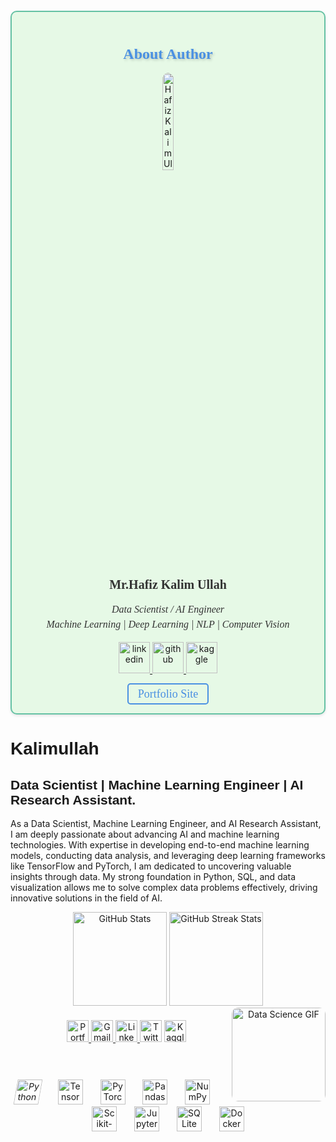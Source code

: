 <div style="background-color:#E6F9E6; padding: 20px; border-radius: 10px; box-shadow: 0 2px 4px 0 rgba(0, 0, 0, 0.1); border:2px solid #66C2A5; margin-top: 20px;">
    <h1 style="font-size:24px; font-family:Georgia, serif; color:#4A90E2; text-align: center; text-shadow: 2px 2px 4px rgba(0, 0, 0, 0.2);">
        About Author
    </h1>
    <div style="text-align:center;">
        <a href="https://www.sak.kesug.com">
            <img src="https://media.licdn.com/dms/image/v2/D4E03AQEa6oE6JdFbTQ/profile-displayphoto-shrink_200_200/profile-displayphoto-shrink_200_200/0/1729333367804?e=1741219200&v=beta&t=gCWp1Yr18TkOP3af6-g-2vsRVJgvkvzbnnusC-YDqUc" style="width: 20%; border-radius: 50%;" alt=" Hafiz Kalim Ullah">
        </a>
    </div>
    <h2 style="font-size:20px; font-family:Georgia, serif; color:#333; text-align:center;">Mr.Hafiz Kalim Ullah</h2>
    <p style="font-size:16px; font-family:Georgia, serif; line-height: 1.5em; text-align:center; color:#333;">
        <em>Data Scientist / AI Engineer</em><br>
        <em>Machine Learning | Deep Learning | NLP | Computer Vision</em>
    </p>
    <div style="text-align:center; margin-top: 10px;">
        <a href="https://www.linkedin.com/in/hafizkalimullah/">
            <img width="50" height="50" src="https://img.icons8.com/color/48/linkedin.png" alt="linkedin">
        </a>
        <a href="https://github.com/Kalimullah49">
            <img width="50" height="50" src="https://img.icons8.com/ios-glyphs/50/github.png" alt="github">
        </a>
        <a href="https://www.kaggle.com/hafizkalimullah">
            <img width="50" height="50" src="https://img.icons8.com/clouds/100/kaggle.png" alt="kaggle">
        </a>
    </div>
    <div style="text-align:center; margin-top: 20px;">
        <a href="https://ww.hku.kesug.com" style="font-size:18px; font-family:Georgia, serif; color:#4A90E2; text-decoration:none; border:2px solid #4A90E2; padding: 5px 15px; border-radius: 5px;">
            Portfolio Site
        </a>
    </div>
</div>
<head>
  <link href="https://fonts.googleapis.com/css2?family=Lobster&display=swap" rel="stylesheet">
</head>

<h1 align="left" style="font-family: Arial, sans-serif;">Kalimullah</h1>

<h2 align="left" style="font-family: Arial, sans-serif;">Data Scientist | Machine Learning Engineer | AI Research Assistant.</h2>


<p align="left"> 
As a Data Scientist, Machine Learning Engineer, and AI Research Assistant, I am deeply passionate about advancing AI and machine learning technologies. With expertise in developing end-to-end machine learning models, conducting data analysis, and leveraging deep learning frameworks like TensorFlow and PyTorch, I am dedicated to uncovering valuable insights through data. My strong foundation in Python, SQL, and data visualization allows me to solve complex data problems effectively, driving innovative solutions in the field of AI. 
</p>

<div align="center"> 
  <img src="https://github-readme-stats.vercel.app/api?username=Kalimullah49&hide_title=false&hide_rank=false&show_icons=true&include_all_commits=true&count_private=true&disable_animations=false&theme=dracula&locale=en&hide_border=false" height="150" alt="GitHub Stats" /> 
  <img src="https://streak-stats.demolab.com?user=Kalimullah49&locale=en&mode=daily&theme=dracula&hide_border=false&border_radius=5" height="150" alt="GitHub Streak Stats" /> 
</div>


<div align="center"> 
  <img align="right" height="150" src="https://i.imgflip.com/65efzo.gif" alt="Data Science GIF" style="border-radius: 10px;" /> 
</div>

<div align="center" style="margin: 20px;"> 
  <a href="https://ww.hku.kesug.com" target="_blank"> 
    <img src="https://img.shields.io/static/v1?message=Portfolio&logo=web&label=&color=0A66C2&logoColor=white&labelColor=&style=plastic" height="35" alt="Portfolio logo" /> 
  </a> 

  <a href="mailto:hafizkalimullah49@gmail.com" target="_blank"> 
    <img src="https://img.shields.io/static/v1?message=Gmail&logo=gmail&label=&color=D14836&logoColor=white&labelColor=&style=plastic" height="35" alt="Gmail logo" /> 
  </a> 
  <a href="https://https://www.linkedin.com/in/hafizkalimullah/" target="_blank"> 
    <img src="https://img.shields.io/static/v1?message=LinkedIn&logo=linkedin&label=&color=0077B5&logoColor=white&labelColor=&style=plastic" height="35" alt="LinkedIn logo" /> 
  </a> 
  <!-- <a href="https://twitter.com/__shaheerali190" target="_blank">  -->
    <img src="https://img.shields.io/static/v1?message=Twitter&logo=twitter&label=&color=1DA1F2&logoColor=white&labelColor=&style=plastic" height="35" alt="Twitter logo" /> 
  </a> 
  <a href="https://www.kaggle.com/hafizkalimullah" target="_blank"> 
    <img src="https://img.shields.io/static/v1?message=Kaggle&logo=kaggle&label=&color=20BEFF&logoColor=white&labelColor=&style=plastic" height="35" alt="Kaggle logo" /> 
  </a> 
</div>

<br>

<div align="center" style="margin-top: 20px;"> 
  <img src="https://cdn.jsdelivr.net/gh/devicons/devicon/icons/python/python-original.svg" height="40" alt="Python logo" style="transform: skew(-10deg);" /> 
  <img width="20" /> 
  <img src="https://cdn.jsdelivr.net/gh/devicons/devicon/icons/tensorflow/tensorflow-original.svg" height="40" alt="TensorFlow logo" style="transform: skew(c0deg);" /> 
  <img width="20" /> 
  <img src="https://cdn.jsdelivr.net/gh/devicons/devicon/icons/pytorch/pytorch-original.svg" height="40" alt="PyTorch logo" style="transform: skew(0deg);" /> 
  <img width="20" /> 
  <img src="https://cdn.jsdelivr.net/gh/devicons/devicon/icons/pandas/pandas-original.svg" height="40" alt="Pandas logo" style="transform: skew(0deg);" /> 
  <img width="20" /> 
  <img src="https://cdn.jsdelivr.net/gh/devicons/devicon/icons/numpy/numpy-original.svg" height="40" alt="NumPy logo" style="transform: skew(0deg);" /> 
  <img width="20" /> 
  <img src="https://upload.wikimedia.org/wikipedia/commons/0/05/Scikit_learn_logo_small.svg" height="40" alt="Scikit-learn logo" style="transform: skew(0deg);" /> 
  <img width="20" /> 
  <img src="https://cdn.jsdelivr.net/gh/devicons/devicon/icons/jupyter/jupyter-original.svg" height="40" alt="Jupyter logo" style="transform: skew(0deg);" /> 
  <img width="20" /> 
  <img src="https://cdn.jsdelivr.net/gh/devicons/devicon/icons/sqlite/sqlite-original.svg" height="40" alt="SQLite logo" style="transform: skew(0deg);" /> 
  <img width="20" /> 
  <img src="https://cdn.jsdelivr.net/gh/devicons/devicon/icons/docker/docker-original.svg" height="40" alt="Docker logo" style="transform: skew(0deg);" /> 
</div>

